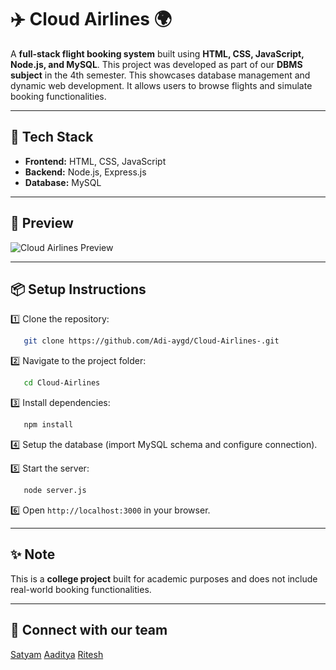 # ✈️ Cloud Airlines 🌍

A **full-stack flight booking system** built using **HTML, CSS, JavaScript, Node.js, and MySQL**. This project was developed as part of our **DBMS subject** in the 4th semester. 
This showcases database management and dynamic web development. It allows users to browse flights and simulate booking functionalities.

---

## 🎨 Tech Stack

- **Frontend:** HTML, CSS, JavaScript
- **Backend:** Node.js, Express.js
- **Database:** MySQL

---

## 📸 Preview

![Cloud Airlines Preview](https://drive.google.com/uc?export=view&id=10d6zn8kAAhAtnN6dzQFOXaVjitxLpr7O)

---

## 📦 Setup Instructions

1️⃣ Clone the repository:

```bash
   git clone https://github.com/Adi-aygd/Cloud-Airlines-.git
```

2️⃣ Navigate to the project folder:

```bash
   cd Cloud-Airlines
```

3️⃣ Install dependencies:

```bash
   npm install
```

4️⃣ Setup the database (import MySQL schema and configure connection).

5️⃣ Start the server:

```bash
   node server.js
```

6️⃣ Open `http://localhost:3000` in your browser.

---

## ✨ Note

This is a **college project** built for academic purposes and does not include real-world booking functionalities.

---

## 💌 Connect with our team

[Satyam](https://github.com/nittaany)
[Aaditya](https://github.com/Adi-aygd)
[Ritesh](https://github.com/jamessshhh)
